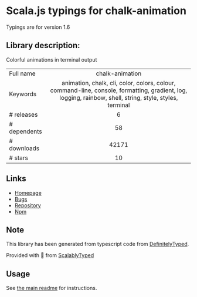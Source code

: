 
# Scala.js typings for chalk-animation

Typings are for version 1.6

## Library description:
Colorful animations in terminal output

|                    |                 |
| ------------------ | :-------------: |
| Full name          | chalk-animation |
| Keywords           | animation, chalk, cli, color, colors, colour, command-line, console, formatting, gradient, log, logging, rainbow, shell, string, style, styles, terminal |
| # releases         | 6 |
| # dependents       | 58 |
| # downloads        | 42171 |
| # stars            | 10 |

## Links
- [Homepage](https://github.com/bokub/chalk-animation)
- [Bugs](https://github.com/bokub/chalk-animation/issues)
- [Repository](https://github.com/bokub/chalk-animation)
- [Npm](https://www.npmjs.com/package/chalk-animation)
    


## Note
This library has been generated from typescript code from [DefinitelyTyped](https://definitelytyped.org).

Provided with :purple_heart: from [ScalablyTyped](https://github.com/oyvindberg/ScalablyTyped)

## Usage
See [the main readme](../../readme.md) for instructions.


